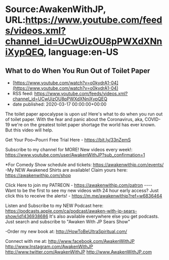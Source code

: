 # Source:AwakenWithJP, URL:https://www.youtube.com/feeds/videos.xml?channel_id=UCwUizOU8pPWXdXNniXypQEQ, language:en-US

## What to do When You Run Out of Toilet Paper
 - [https://www.youtube.com/watch?v=o0kydrA1-04](https://www.youtube.com/watch?v=o0kydrA1-04)
 - RSS feed: https://www.youtube.com/feeds/videos.xml?channel_id=UCwUizOU8pPWXdXNniXypQEQ
 - date published: 2020-03-17 00:00:00+00:00

The toilet paper apocalypse is upon us! Here's what to do when you run out of toilet paper. With the fear and panic about the Coronavirus, aka, COVID-19 we're on the greatest toilet paper shortage the world has ever known. But this video will help.

Get Your Poo~Pourri Free Trial Here - https://bit.ly/33nZemS

Subscribe to my channel for MORE! New videos every week!: https://www.youtube.com/user/AwakenWithJP?sub_confirmation=1

*For Comedy Show schedule and tickets: https://awakenwithjp.com/events/
-My NEW Awakened Shirts are available! Claim yours here: https://awakenwithjp.com/shop

Click Here to join my PATREON - https://awakenwithjp.com/patron
---- Want to be the first to see my new videos with 24 hour early access? Just click this to receive the alerts! - https://m.me/awakenwithjp?ref=w6836464

Listen and Subscribe to my NEW Podcast here: 
https://podcasts.apple.com/ca/podcast/awaken-with-jp-sears-show/id1436938686
It's also available everywhere else you get podcasts. Just search and subscribe to "Awaken With JP Sears Show"

-Order my new book at: http://HowToBeUltraSpiritual.com/

Connect with me at: 
http://www.facebook.com/AwakenWithJP
http://www.Instagram.com/AwakenWithJP
http://www.twitter.com/AwakenWithJP
http://www.AwakenWithJP.com


